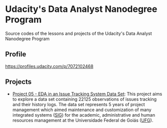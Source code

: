 # Udacity's Data Analyst Nanodegree Program
Source codes of the lessons and projects of the Udacity's Data Analyst Nanodegree Program

## Profile
https://profiles.udacity.com/p/7072102468

## Projects
- [Project 05 \- EDA in an Issue Tracking System Data Set](core-course-05-exploratory-data-analysis/project-05-explore-and-summarize-data): This project aims to explore a data set containing 22125 observations of issues tracking and their history logs. The data set represents 5 years of project management which aimed maintenance and customization of many integrated systems ([SIG](https://docs.info.ufrn.br)) for the academic, administrative and human  resources management at the Universidade Federal de Goiás ([UFG](https://www.ufg.br)).
